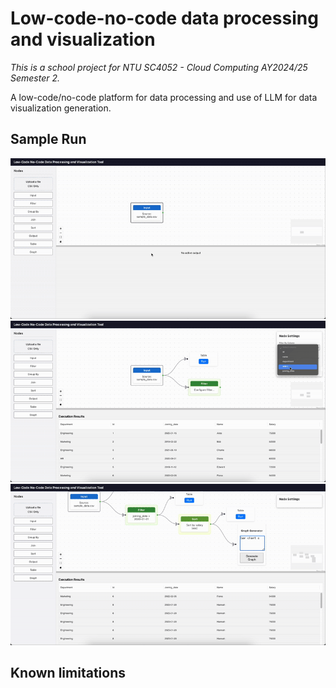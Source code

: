 # Low-code-no-code data processing and visualization

*This is a school project for NTU SC4052 - Cloud Computing AY2024/25 Semester 2.*

A low-code/no-code platform for data processing and use of LLM for data visualization generation.

## Sample Run

![](./assets/sample%20run%201.gif)
![](./assets/sample%20run%202.gif)
![](./assets/sample%20run%204.gif)

## Known limitations
